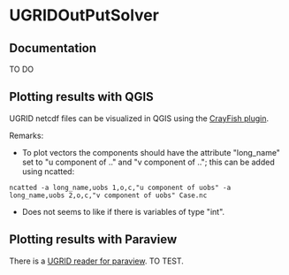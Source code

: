 # UGRIDOutPutSolver

## Documentation
TO DO

## Plotting results with QGIS

UGRID netcdf files can be visualized in QGIS using the [CrayFish plugin](https://www.lutraconsulting.co.uk/projects/crayfish/).  

Remarks:  

- To plot vectors the components should have the attribute "long_name" set to "u component of .." and "v component of .."; this can be added using ncatted:  

`
ncatted -a long_name,uobs 1,o,c,"u component of uobs" -a long_name,uobs 2,o,c,"v component of uobs" Case.nc
`

- Does not seems to like if there is variables of type "int".

## Plotting results with Paraview

There is a [UGRID reader for paraview](https://github.com/FeliciaBrisc/UGRID-Reader-for-ParaView). TO TEST.
